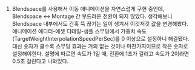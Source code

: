 1. Blendspace를 사용해서 이동 애니메이션을 자연스럽게 구현 중인데, Blendspace <-> Montage 간 부드러운 전환이 되지 않았다. 생각해보니 Blendspace 내부에서도 간혹 뚝 끊기는 일이 생겨서 이것저것 값을 변경해봤다. 애니메이션 에디터-에셋 디테일-샘플 스무딩에서 가중치 속도(TargetWeightInterpolationSpeedPerSec)를 0 이상으로 설정하니 해결됐다.
   대신 숫자가 클수록 스무딩 효과는 거의 없는 것이나 마찬가지이므로 작은 숫자로 설정해야한다. 설명에 따르면 속도가 1일 때, 전환에 1초가 걸리고 속도가 2이라면 0.5초 걸린다고 나와있다.
